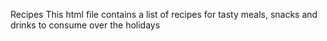 Recipes
This html file contains a list of recipes for tasty meals, snacks and drinks to consume over the holidays
